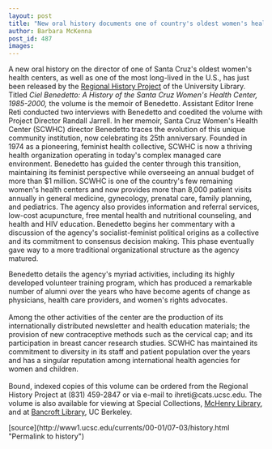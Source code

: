 ```yaml
---
layout: post
title: "New oral history documents one of country's oldest women's health centers"
author: Barbara McKenna
post_id: 487
images:
---
```


<p>
  A new oral history on the director of one of Santa Cruz's oldest women's health centers, as well as one of the most long-lived in the U.S., has just been released by the <a href="http://library.ucsc.edu/reg-hist/index.html">Regional History Project</a> of the University Library. Titled <i>Ciel Benedetto: A History of the Santa Cruz Women's Health Center, 1985-2000,</i> the volume is the memoir of Benedetto. Assistant Editor Irene Reti conducted two interviews with Benedetto and coedited the volume with Project Director Randall Jarrell. In her memoir, Santa Cruz Women's Health Center (SCWHC) director Benedetto traces the evolution of this unique community institution, now celebrating its 25th anniversary. Founded in 1974 as a pioneering, feminist health collective, SCWHC is now a thriving health organization operating in today's complex managed care environment. Benedetto has guided the center through this transition, maintaining its feminist perspective while overseeing an annual budget of more than $1 million. SCWHC is one of the country's few remaining women's health centers and now provides more than 8,000 patient visits annually in general medicine, gynecology, prenatal care, family planning, and pediatrics. The agency also provides information and referral services, low-cost acupuncture, free mental health and nutritional counseling, and health and HIV education. Benedetto begins her commentary with a discussion of the agency's socialist-feminist political origins as a collective and its commitment to consensus decision making. This phase eventually gave way to a more traditional organizational structure as the agency matured.
</p>
<p>
  Benedetto details the agency's myriad activities, including its highly developed volunteer training program, which has produced a remarkable number of alumni over the years who have become agents of change as physicians, health care providers, and women's rights advocates.<br>
  <br>
  Among the other activities of the center are the production of its internationally distributed newsletter and health education materials; the provision of new contraceptive methods such as the cervical cap; and its participation in breast cancer research studies. SCWHC has maintained its commitment to diversity in its staff and patient population over the years and has a singular reputation among international health agencies for women and children.<br>
  <br>
  Bound, indexed copies of this volume can be ordered from the Regional History Project at (831) 459-2847 or via e-mail to ihreti@cats.ucsc.edu. The volume is also available for viewing at Special Collections, <a href="http://library.ucsc.edu/mchenry/">McHenry Library</a>, and at <a href="http://www.lib.berkeley.edu/BANC/">Bancroft Library</a>, UC Berkeley.<br>
</p>
<p>

</p>
[source](http://www1.ucsc.edu/currents/00-01/07-03/history.html "Permalink to history")
